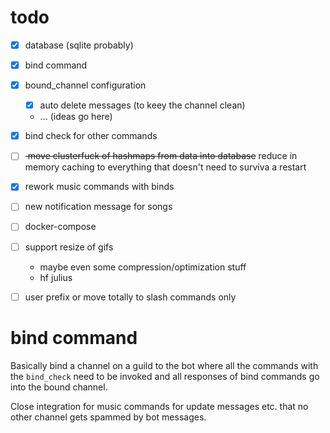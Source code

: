 # todo

- [x] database (sqlite probably)
- [x] bind command
- [x] bound_channel configuration
    - [x] auto delete messages (to keey the channel clean)
    - ... (ideas go here)
- [x] bind check for other commands
- [ ] <del> move clusterfuck of hashmaps from data into database</del> reduce in memory caching to everything that doesn't need to surviva a restart
- [x] rework music commands with binds
- [ ] new notification message for songs
- [ ] docker-compose
- [ ] support resize of gifs
    - maybe even some compression/optimization stuff
    - hf julius
- [ ] user prefix or move totally to slash commands only


# bind command

Basically bind a channel on a guild to the bot where all the commands with the `bind_check`
need to be invoked and all responses of bind commands go into the bound channel.

Close integration for music commands for update messages etc. that no other channel gets spammed
by bot messages.
